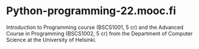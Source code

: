 # Python-programming-22.mooc.fi
  Introduction to Programming course (BSCS1001, 5 cr) and the Advanced Course in Programming (BSCS1002, 5 cr) from the Department of Computer Science at the University of Helsinki.
